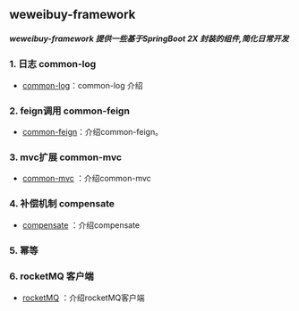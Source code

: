 
 
weweibuy-framework 
--------

##### weweibuy-framework 提供一些基于SpringBoot 2X 封装的组件,简化日常开发

### 1. 日志 common-log

- [common-log](./common/common-log/README.md)：common-log 介绍


### 2. feign调用 common-feign

- [common-feign](./common/common-feign/README.md)：介绍common-feign。


### 3. mvc扩展 common-mvc

- [common-mvc](./common/common-mvc/README.md) ：介绍common-mvc


### 4. 补偿机制 compensate

- [compensate](./compensate/README.md) ：介绍compensate

### 5. 幂等

### 6. rocketMQ 客户端 

- [rocketMQ](./rocketmq/README.md) ：介绍rocketMQ客户端








